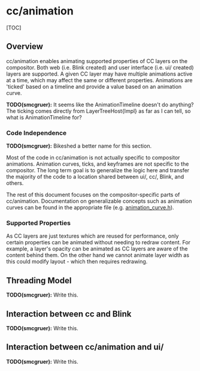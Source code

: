 # cc/animation

[TOC]

## Overview

cc/animation enables animating supported properties of CC layers on the
compositor. Both web (i.e. Blink created) and user interface (i.e. ui/ created)
layers are supported. A given CC layer may have multiple animations active at a
time, which may affect the same or different properties. Animations are 'ticked'
based on a timeline and provide a value based on an animation curve.

**TODO(smcgruer):** It seems like the AnimationTimeline doesn't do anything? The
ticking comes directly from LayerTreeHost{Impl} as far as I can tell, so what is
AnimationTimeline for?

### Code Independence

**TODO(smcgruer):** Bikeshed a better name for this section.

Most of the code in cc/animation is not actually specific to compositor
animations. Animation curves, ticks, and keyframes are not specific to the
compositor. The long term goal is to generalize the logic here and transfer the
majority of the code to a location shared between ui/, cc/, Blink, and others.

The rest of this document focuses on the compositor-specific parts of
cc/animation. Documentation on generalizable concepts such as animation curves
can be found in the appropriate file (e.g.
[animation\_curve.h](animation_curve.h)).

### Supported Properties

As CC layers are just textures which are reused for performance, only certain
properties can be animated without needing to redraw content. For example, a
layer's opacity can be animated as CC layers are aware of the content behind
them. On the other hand we cannot animate layer width as this could modify
layout - which then requires redrawing.

## Threading Model

**TODO(smcgruer):** Write this.

## Interaction between cc and Blink

**TODO(smcgruer):** Write this.

## Interaction between cc/animation and ui/

**TODO(smcgruer):** Write this.
